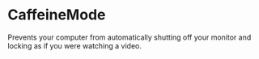 # CaffeineMode

Prevents your computer from automatically shutting off your monitor and locking as if you were watching a video.
